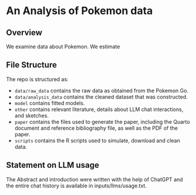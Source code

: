 # An Analysis of Pokemon data

## Overview

We examine data about Pokemon. We estimate 


## File Structure

The repo is structured as:

-   `data/raw_data` contains the raw data as obtained from the Pokemon Go.
-   `data/analysis_data` contains the cleaned dataset that was constructed.
-   `model` contains fitted models. 
-   `other` contains relevant literature, details about LLM chat interactions, and sketches.
-   `paper` contains the files used to generate the paper, including the Quarto document and reference bibliography file, as well as the PDF of the paper. 
-   `scripts` contains the R scripts used to simulate, download and clean data.


## Statement on LLM usage
The Abstract and introduction were written with the help of ChatGPT and the entire chat history is available in inputs/llms/usage.txt.

